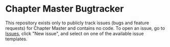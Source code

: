 # Chapter Master Bugtracker
This repository exists only to publicly track issues (bugs and feature requests) for Chapter Master and contains no code.
To open an issue, go to [Issues](https://github.com/ChapterMasterProject/ChapterMasterIssues/issues), click "New issue", and select on one of the available issue templates.
